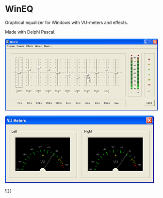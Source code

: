# WinEQ
Graphical equalizer for Windows with VU-meters and effects.

Made with Delphi Pascal.

![](https://github.com/timor66/WinEQ/blob/main/kuvat/weq.png)

![](https://github.com/timor66/WinEQ/blob/main/kuvat/vu.png)

![](
